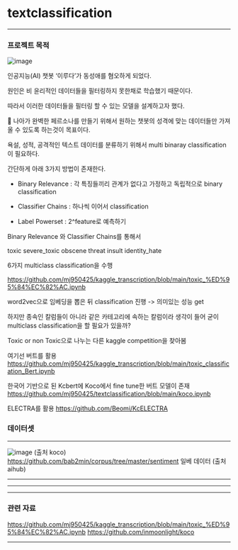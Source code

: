 # textclassification
---
### 프로젝트 목적
![image](https://user-images.githubusercontent.com/52944973/112805465-91d17800-90b0-11eb-9049-8a1d46d9e791.png)

인공지능(AI) 챗봇 ‘이루다’가 동성애를 혐오하게 되었다.

원인은 비 윤리적인 데이터들을 필터링하지 못한채로 학습했기 때문이다.

따라서 이러한 데이터들을 필터링 할 수 있는 모델을 설계하고자 했다.

👀 나아가 완벽한 페르소나를 만들기 위해서 원하는 챗봇의 성격에 맞는 데이터들만 가져올 수 있도록 하는것이 목표이다. 

욕설, 성적, 공격적인 텍스트 데이터를 분류하기 위해서 multi binaray classification이 필요하다.

간단하게 아래 3가지 방법이 존재한다.

*   Binary Relevance : 각 특징들끼리 관계가 없다고 가정하고 독립적으로 binary classification

*   Classifier Chains : 하나씩 이어서 classification

*   Label Powerset : 2^feature로 예측하기


Binary Relevance 와 Classifier Chains를 통해서 

toxic
severe_toxic
obscene
threat
insult
identity_hate

6가지 multiclass classification을 수행

https://github.com/mj950425/kaggle_transcription/blob/main/toxic_%ED%95%84%EC%82%AC.ipynb

word2vec으로 임베딩을 뽑은 뒤 classification 진행 -> 의미있는 성능 get

하지만 종속인 칼럼들이 아니라 같은 카테고리에 속하는 칼럼이라 생각이 들어 굳이 multiclass classification을 할 필요가 있을까?

Toxic or non Toxic으로 나누는 다른 kaggle competition을 찾아봄

여기선 버트를 활용
https://github.com/mj950425/kaggle_transcription/blob/main/toxic_classification_Bert.ipynb

한국어 기반으로 된 Kcbert에 Koco에서 fine tune한 버트 모델이 존재
https://github.com/mj950425/textclassification/blob/main/koco.ipynb

ELECTRA를 활용
https://github.com/Beomi/KcELECTRA

### 데이터셋 
---

![image](https://user-images.githubusercontent.com/52944973/113390906-98703000-93cd-11eb-8c79-aaa0ce89c194.png)
(출처 koco)
https://github.com/bab2min/corpus/tree/master/sentiment
일베 데이터
(출처 aihub)

---



---

---
### 관련 자료
https://github.com/mj950425/kaggle_transcription/blob/main/toxic_%ED%95%84%EC%82%AC.ipynb
https://github.com/inmoonlight/koco


---
